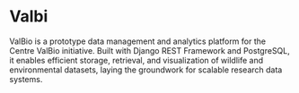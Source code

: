 # Valbi
ValBio is a prototype data management and analytics platform for the Centre ValBio initiative. Built with Django REST Framework and PostgreSQL, it enables efficient storage, retrieval, and visualization of wildlife and environmental datasets, laying the groundwork for scalable research data systems.
